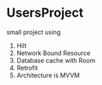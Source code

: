 # UsersProject
 
small project using 
1. Hilt
2. Network Bound Resource
3. Database cache with Room
4. Retrofit
5. Architecture is MVVM

